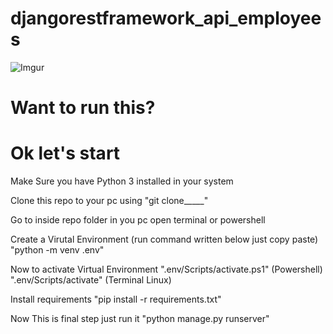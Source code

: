 # djangorestframework_api_employees

![Imgur](https://i.imgur.com/a1JXOBI.png)

# Want to run this? 
# Ok let's start

Make Sure you have Python 3 installed in your system

Clone this repo to your pc using "git clone_____"

Go to inside repo folder in you pc open terminal or powershell

Create a Virutal Environment (run command written below just copy paste)
"python -m venv .env"

Now to activate Virtual Environment
".env/Scripts/activate.ps1" (Powershell)
".env/Scripts/activate"     (Terminal Linux)

Install requirements
"pip install -r requirements.txt"

Now This is final step just run it
"python manage.py runserver"